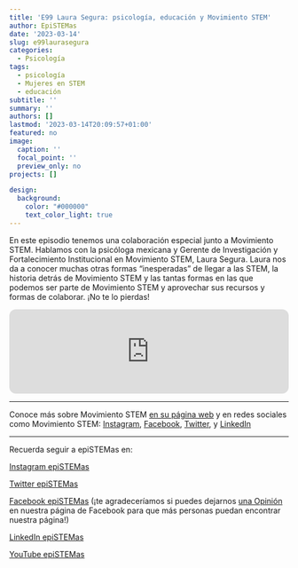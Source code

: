 ```yaml
---
title: 'E99 Laura Segura: psicología, educación y Movimiento STEM'
author: EpiSTEMas
date: '2023-03-14'
slug: e99laurasegura
categories:
  - Psicología
tags:
  - psicología
  - Mujeres en STEM
  - educación
subtitle: ''
summary: ''
authors: []
lastmod: '2023-03-14T20:09:57+01:00'
featured: no
image:
  caption: ''
  focal_point: ''
  preview_only: no
projects: []

design:
  background:
    color: "#000000"
    text_color_light: true
---
```


En este episodio tenemos una colaboración especial junto a Movimiento STEM. Hablamos con la psicóloga mexicana y Gerente de Investigación y Fortalecimiento Institucional en Movimiento STEM, Laura Segura. Laura nos da a conocer muchas otras formas “inesperadas” de llegar a las STEM, la historia detrás de Movimiento STEM y las tantas formas en las que podemos ser parte de Movimiento STEM y aprovechar sus recursos y formas de colaborar. ¡No te lo pierdas!

<iframe style="border-radius:12px" src="https://open.spotify.com/embed/episode/1mUs1w5R0LzPZfmJg6Dy6N?utm_source=generator&theme=0" width="100%" height="152" frameBorder="0" allowfullscreen="" allow="autoplay; clipboard-write; encrypted-media; fullscreen; picture-in-picture" loading="lazy"></iframe>

- - - - -

Conoce más sobre Movimiento STEM [en su página web](https://www.movimientostem.org/) y en redes sociales como Movimiento STEM: [Instagram](instagram.com/movimientostem/?hl=es), [Facebook](https://www.facebook.com/MovimientoSTEM/), [Twitter](https://twitter.com/MovimientoSTEM), y [LinkedIn](https://www.linkedin.com/company/movimiento-stem/)

- - - - -

Recuerda seguir a epiSTEMas en:

[Instagram epiSTEMas](https://www.instagram.com/epistemas/)  

[Twitter epiSTEMas](https://twitter.com/epiSTEMas_Pod)

[Facebook epiSTEMas](https://www.facebook.com/epiSTEMasPod) (¡te agradeceríamos si puedes dejarnos [una Opinión](https://www.facebook.com/epiSTEMasPod/reviews/) en nuestra página de Facebook para que más personas puedan encontrar nuestra página!)

[LinkedIn epiSTEMas](https://www.linkedin.com/company/epistemas-podcast/)

[YouTube epiSTEMas](https://www.youtube.com/@epistemaspodcast)